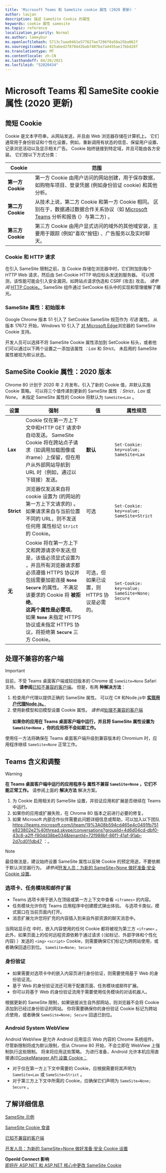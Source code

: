 ```yaml
---
title: 'Microsoft Teams 和 SameSite cookie 属性 (2020 更新) '
author: laujan
description: 描述 SameSite Cookie 的属性
keywords: cookie 属性 samesite
ms.topic: reference
localization_priority: Normal
ms.author: lomeybur
ms.openlocfilehash: 5713c7aae0461e577627ae7296f0a58a25ba062f
ms.sourcegitcommit: 825abed2f8784d2bab7407ba7a4455ae17bbd28f
ms.translationtype: MT
ms.contentlocale: zh-CN
ms.lasthandoff: 04/26/2021
ms.locfileid: "52020434"
---
```

# <a name="microsoft-teams-and-the-samesite-cookie-attribute-2020-update"></a>Microsoft Teams 和 SameSite cookie 属性 (2020 更新) 

## <a name="cookies-in-brief"></a>简短 Cookie

 Cookie 是文本字符串，从网站发送，并且由 Web 浏览器存储在计算机上。 它们通常用于身份验证和个性化设置，例如，重新调用有状态的信息、保留用户设置、记录浏览活动以及显示相关广告。 Cookie 始终链接到特定域，并且可能由各方安装。 它们按以下方式分类：

 |Cookie|范围|
 | ------ | ------ |
 |**第一方 Cookie**|第一方 Cookie 由用户访问的网站创建，用于保存数据，如购物车项目、登录凭据 (例如身份验证 cookie) 和其他分析。|
 |**第二方 Cookie**|从技术上说，第二方 Cookie 和第一方 Cookie 相同。 区别在于，数据通过数据合作关系协议（如 [Microsoft Teams](/microsoftteams/teams-analytics-and-reports/teams-reporting-reference) 分析和报告 (）与第二方) 。 |
 |**第三方 Cookie**|第三方 Cookie 由用户显式访问的域外的其他域安装，主要用于跟踪 (例如"喜欢"按钮) 、广告服务以及实时聊天。|

### <a name="cookies-and-http-requests"></a>Cookie 和 HTTP 请求

在引入 SameSite 限制之前，当 Cookie 存储在浏览器中时，它们附加到每个 *HTTP* Web 请求，然后由 Set-Cookie HTTP 响应标头发送到服务器。 可以预测，该性能可能会引入安全漏洞，如跨站点请求伪造和 CSRF (攻击) 攻击。 *请参阅* [HTTP Cookie。](https://developer.mozilla.org/docs/Web/HTTP/Cookies) SameSite 组件通过 SetCookie 标头中的实现和管理缓解了曝光。

### <a name="samesite-attribute-initial-release"></a>SameSite 属性：初始版本

Google Chrome 版本 51 引入了 SetCookie SameSite 规范作为 *可选* 属性。 从版本 17672 开始，Windows 10 引入了 [对 Microsoft Edge](https://blogs.windows.com/msedgedev/2018/05/17/samesite-cookies-microsoft-edge-internet-explorer/)浏览器的 SameSite Cookie 支持。

开发人员可以选择不将 SameSite Cookie 属性添加到 SetCookie 标头，或者他们可以通过以下两个设置之一添加该属性 *：Lax* 和 *Strict*。 未启用的 SameSite 属性被视为默认状态。

## <a name="samesite-cookie-attribute-2020-release"></a>SameSite Cookie 属性：2020 版本

Chrome 80 计划于 2020 年 2 月发布，引入了新的 Cookie 值，并默认实施 Cookie 策略。 可以将三个值传递到更新的 SameSite 属性 *：Strict、Lax* 或 *None*。  未指定 SameSite 属性的 Cookie 将默认为 `SameSite=Lax` 。

|设置 | 强制 | 值 |属性规范 |
| -------- | ----------- | --------|--------|
| **Lax**  | Cookie 仅在第一方上下文中和HTTP GET 请求中自动发送。 SameSite Cookie 将在跨站点子请求（如调用加载图像或 iframe）上保留，但在用户从外部网站导航到 URL 时（例如，通过以下链接）发送。| **默认** |`Set-Cookie: key=value; SameSite=Lax`|
| **Strict** |浏览器仅发送来自将 cookie 设置为 (的网站的第一方上下文请求的) 。 如果请求来自与当前位置不同的 URL，则不发送任何用 属性标记 `Strict` 的 Cookie。| 可选 |`Set-Cookie: key=value; SameSite=Strict`|
| **无** | Cookie 将在第一方上下文和跨源请求中发送;但是，该值必须显式设置为 ，并且所有浏览器请求都必须遵循 HTTPS 协议并包括需要加密连接 **`None`**  **`Secure`** 的属性。 不满足该要求的 Cookie 将 **被拒绝**。 <br/>**这两个属性是必需项**。 如果 **`None`** 未指定 HTTPS 协议或未指定 HTTPS 协议，将拒绝第 **`Secure`**  三方 Cookie。| 可选，但如果已设置，则 HTTPS 协议是必需的。 |`Set-Cookie: key=value; SameSite=None; Secure` |

## <a name="handling-incompatible-clients"></a>处理不兼容的客户端

> [!IMPORTANT]
> 目前，不受 Teams 桌面客户端或较旧版本的 Chrome 或 `SameSite=None` Safari 支持。 [](/aspnet/core/security/samesite?view=aspnetcore-3.1#test-with-electron&preserve-view=true) **请参阅**[已知不兼容的客户端]( https://www.chromium.org/updates/same-site/incompatible-clients)。
>但是，有两 **种解决方法**：
>
>1. 检查用户代理以提供正确的 SameSite 属性。 可以在 C# 和Node.js中 [](https://devblogs.microsoft.com/aspnet/upcoming-samesite-cookie-changes-in-asp-net-and-asp-net-core/)[**实现用户代理Node.js。**](https://web.dev/samesite-cookie-recipes/)
>2. 使用新模型和旧模型设置 Cookie 属性。 *请参阅*[处理不兼容的客户端](https://web.dev/samesite-cookie-recipes/#handling-incompatible-clients)<br><br>
>**如果你的应用在 Teams 桌面客户端中运行，并且将 SameSite 属性设置为 `SameSite=None` ，你的应用将不会如期工作。**

使用任一方法将确保在 Teams 桌面客户端升级到兼容版本的 Chromium 时，应用程序继续 `SameSite=None`   正常工作。

## <a name="teams-implications-and-adjustments"></a>Teams 含义和调整

>[!WARNING]
>**在 Teams 桌面客户端中运行的应用程序与 属性不兼容 `SameSite=None`  ，它们不能正常工作。** 请参阅上面的 **解决方法** 解决方案。

1. 为 Cookie 启用相关的 SameSite 设置，并验证应用和扩展是否继续在 Teams 中运行。
1. 如果你的应用或扩展失败，在 Chrome 80 版本之前进行必要的修复。
1. 如果 Microsoft 内部合作伙伴需要此问题详细信息或帮助，可以加入以下团队 <https://teams.microsoft.com/l/team/19%3A08b594cd465e4c0491fb751e823802e2%40thread.skype/conversations?groupId=4d6d04cd-dbf0-43c8-a2ff-f80dd38be034&tenantId=72f988bf-86f1-41af-91ab-2d7cd011db47> ：。

> [!NOTE]
> 最佳做法是，建议始终设置 SameSite 属性以反映 Cookie 的预定用途，不要依赖于默认浏览器行为。 *请参阅*[开发人员：为新的 SameSite=None 做好准备;安全 Cookie 设置](https://blog.chromium.org/2019/10/developers-get-ready-for-new.html)。

### <a name="tabs-task-modules-and-message-extensions"></a>选项卡、任务模块和邮件扩展

* Teams 选项卡用于嵌入在顶级或第一方上下文中查看 `<iframes>` 的内容。
* 任务模块允许你在 Teams 应用程序中创建模式弹出体验。 与选项卡类似，模式窗口在当前页面内打开。
* 消息扩展允许您将扩充的内容插入到来自外部资源的聊天消息中。

当网站显示在 中时，嵌入内容使用的任何 Cookie 都将被视为第三方 `<iframe>` 。 此外，如果页面上的任何远程资源依赖于通过请求 (（如标记、外部字体和个性化内容) ）发送的 `<img>` `<script>` Cookie，则需要确保它们标记为跨网站使用，或者确保回退已到位。 `SameSite=None; Secure`

### <a name="authentication"></a>身份验证

* 如果需要对选项卡中的嵌入内容页进行身份验证，则需要使用基于 Web 的身份验证流。
* 基于 Web 的身份验证流还可用于配置页面、任务模块或邮件扩展。
* 你可以将基于 Web 的身份验证流用于需要使用任务模块的对话机器人。

根据更新的 SameSite 限制，如果链接派生自外部网站，则浏览器不会将 Cookie 添加到已经过身份验证的网站。 你将需要确保你的身份验证 Cookie 标记为跨站点使用，或者确保 `SameSite=None; Secure` 回退已到位。

### <a name="android-system-webview"></a>Android System WebView

Android WebView 是允许 Android 应用显示 Web 内容的 Chrome 系统组件。 尽管新限制将成为默认限制，但从 Chrome 80 开始，不会立即在 WebView 上强制执行这些限制。 将来将应用这些策略。 为进行准备，Android 允许本机应用直接通过[CookeManager API 设置 Cookie：](https://developer.android.com/reference/android/webkit/CookieManager)

* 对于仅在第一方上下文中需要的 Cookie，应根据需要将其声明为 `SameSite=Lax` 或 `SameSite=Strict` 。
* 对于第三方上下文中所需的 Cookie，应确保它们声明为 `SameSite=None; Secure` 。

## <a name="learn-more"></a>了解详细信息

[SameSite 示例](https://github.com/GoogleChromeLabs/samesite-examples)

[SameSite Cookie 食谱](https://web.dev/samesite-cookie-recipes/)

[已知不兼容的客户端]( https://www.chromium.org/updates/same-site/incompatible-clients)

[开发人员：为新的 SameSite=None 做好准备;安全 Cookie 设置](https://blog.chromium.org/2019/10/developers-get-ready-for-new.html)

**OpenId Connect 影响**<br>
[即将在 ASP.NET 和 ASP.NET 核心中更改 SameSite Cookie](https://devblogs.microsoft.com/aspnet/upcoming-samesite-cookie-changes-in-asp-net-and-asp-net-core/)
